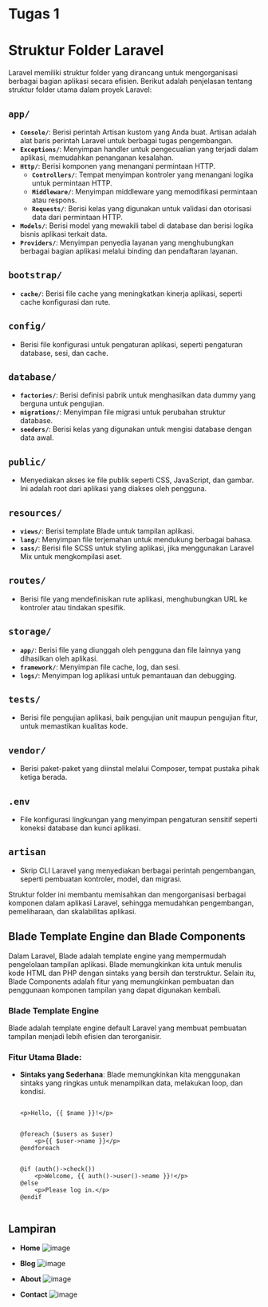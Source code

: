 # Tugas 1

# Struktur Folder Laravel

Laravel memiliki struktur folder yang dirancang untuk mengorganisasi berbagai bagian aplikasi secara efisien. Berikut adalah penjelasan tentang struktur folder utama dalam proyek Laravel:

## `app/`

- **`Console/`**: Berisi perintah Artisan kustom yang Anda buat. Artisan adalah alat baris perintah Laravel untuk berbagai tugas pengembangan.
- **`Exceptions/`**: Menyimpan handler untuk pengecualian yang terjadi dalam aplikasi, memudahkan penanganan kesalahan.
- **`Http/`**: Berisi komponen yang menangani permintaan HTTP.
  - **`Controllers/`**: Tempat menyimpan kontroler yang menangani logika untuk permintaan HTTP.
  - **`Middleware/`**: Menyimpan middleware yang memodifikasi permintaan atau respons.
  - **`Requests/`**: Berisi kelas yang digunakan untuk validasi dan otorisasi data dari permintaan HTTP.
- **`Models/`**: Berisi model yang mewakili tabel di database dan berisi logika bisnis aplikasi terkait data.
- **`Providers/`**: Menyimpan penyedia layanan yang menghubungkan berbagai bagian aplikasi melalui binding dan pendaftaran layanan.

## `bootstrap/`

- **`cache/`**: Berisi file cache yang meningkatkan kinerja aplikasi, seperti cache konfigurasi dan rute.

## `config/`

- Berisi file konfigurasi untuk pengaturan aplikasi, seperti pengaturan database, sesi, dan cache.

## `database/`

- **`factories/`**: Berisi definisi pabrik untuk menghasilkan data dummy yang berguna untuk pengujian.
- **`migrations/`**: Menyimpan file migrasi untuk perubahan struktur database.
- **`seeders/`**: Berisi kelas yang digunakan untuk mengisi database dengan data awal.

## `public/`

- Menyediakan akses ke file publik seperti CSS, JavaScript, dan gambar. Ini adalah root dari aplikasi yang diakses oleh pengguna.

## `resources/`

- **`views/`**: Berisi template Blade untuk tampilan aplikasi.
- **`lang/`**: Menyimpan file terjemahan untuk mendukung berbagai bahasa.
- **`sass/`**: Berisi file SCSS untuk styling aplikasi, jika menggunakan Laravel Mix untuk mengkompilasi aset.

## `routes/`

- Berisi file yang mendefinisikan rute aplikasi, menghubungkan URL ke kontroler atau tindakan spesifik.

## `storage/`

- **`app/`**: Berisi file yang diunggah oleh pengguna dan file lainnya yang dihasilkan oleh aplikasi.
- **`framework/`**: Menyimpan file cache, log, dan sesi.
- **`logs/`**: Menyimpan log aplikasi untuk pemantauan dan debugging.

## `tests/`

- Berisi file pengujian aplikasi, baik pengujian unit maupun pengujian fitur, untuk memastikan kualitas kode.

## `vendor/`

- Berisi paket-paket yang diinstal melalui Composer, tempat pustaka pihak ketiga berada.

## `.env`

- File konfigurasi lingkungan yang menyimpan pengaturan sensitif seperti koneksi database dan kunci aplikasi.

## `artisan`

- Skrip CLI Laravel yang menyediakan berbagai perintah pengembangan, seperti pembuatan kontroler, model, dan migrasi.

Struktur folder ini membantu memisahkan dan mengorganisasi berbagai komponen dalam aplikasi Laravel, sehingga memudahkan pengembangan, pemeliharaan, dan skalabilitas aplikasi.



## Blade Template Engine dan Blade Components

Dalam Laravel, Blade adalah template engine yang mempermudah pengelolaan tampilan aplikasi. Blade memungkinkan kita untuk menulis kode HTML dan PHP dengan sintaks yang bersih dan terstruktur. Selain itu, Blade Components adalah fitur yang memungkinkan pembuatan dan penggunaan komponen tampilan yang dapat digunakan kembali.

### Blade Template Engine

Blade adalah template engine default Laravel yang membuat pembuatan tampilan menjadi lebih efisien dan terorganisir.

### Fitur Utama Blade:

- **Sintaks yang Sederhana**: Blade memungkinkan kita menggunakan sintaks yang ringkas untuk menampilkan data, melakukan loop, dan kondisi.

  ```blade

  <p>Hello, {{ $name }}!</p>


  @foreach ($users as $user)
      <p>{{ $user->name }}</p>
  @endforeach


  @if (auth()->check())
      <p>Welcome, {{ auth()->user()->name }}!</p>
  @else
      <p>Please log in.</p>
  @endif


## Lampiran



- **Home**
  ![image](https://github.com/user-attachments/assets/affeacbe-daf0-40c6-b353-8894fe2e8eb0)

- **Blog**
  ![image](https://github.com/user-attachments/assets/ba795195-0cb6-448a-9ae9-7015dd580146)

- **About**
  ![image](https://github.com/user-attachments/assets/e21a5211-521e-425c-8a0f-f209ebc4d7ee)

- **Contact**
  ![image](https://github.com/user-attachments/assets/29403efa-eda4-47d5-a636-d700d4147e3b)





